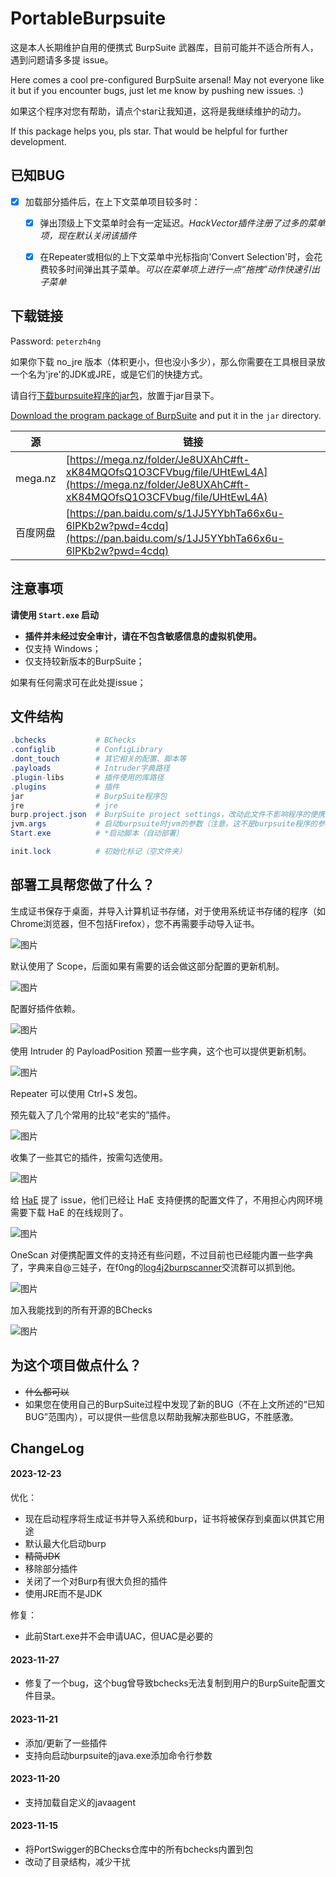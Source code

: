# PortableBurpsuite

这是本人长期维护自用的便携式 BurpSuite 武器库，目前可能并不适合所有人，遇到问题请多多提 issue。

Here comes a cool pre-configured BurpSuite arsenal! May not everyone like it but if you encounter bugs, just let me know by pushing new issues. :)

如果这个程序对您有帮助，请点个star让我知道，这将是我继续维护的动力。

If this package helps you, pls star. That would be helpful for further development.

## 已知BUG

- [x] 加载部分插件后，在上下文菜单项目较多时：
  - [x] 弹出顶级上下文菜单时会有一定延迟。*HackVector插件注册了过多的菜单项，现在默认关闭该插件*
  - [x] 在Repeater或相似的上下文菜单中光标指向'Convert Selection'时，会花费较多时间弹出其子菜单。*可以在菜单项上进行一点“拖拽”动作快速引出子菜单*


## 下载链接

Password: `peterzh4ng`

如果你下载 no_jre 版本（体积更小，但也没小多少），那么你需要在工具根目录放一个名为'jre'的JDK或JRE，或是它们的快捷方式。

请自行[下载burpsuite程序的jar包](https://portswigger.net/burp/releases?requestededition=professional&requestedplatform=Jar)，放置于jar目录下。

[Download the program package of BurpSuite](https://portswigger.net/burp/releases?requestededition=professional&requestedplatform=Jar) and put it in the `jar` directory.

|源|链接|
| --- | --- |
|mega.nz|[https://mega.nz/folder/Je8UXAhC#ft-xK84MQOfsQ1O3CFVbug/file/UHtEwL4A](https://mega.nz/folder/Je8UXAhC#ft-xK84MQOfsQ1O3CFVbug/file/UHtEwL4A)|
|百度网盘|[https://pan.baidu.com/s/1JJ5YYbhTa66x6u-6lPKb2w?pwd=4cdq](https://pan.baidu.com/s/1JJ5YYbhTa66x6u-6lPKb2w?pwd=4cdq)|

## 注意事项

**请使用 `Start.exe` 启动**

- **插件并未经过安全审计，请在不包含敏感信息的虚拟机使用。**
- 仅支持 Windows；
- 仅支持较新版本的BurpSuite；

如果有任何需求可在此处提issue；

## 文件结构

```powershell
.bchecks           # BChecks
.configlib         # ConfigLibrary
.dont_touch        # 其它相关的配置、脚本等
.payloads          # Intruder字典路径
.plugin-libs       # 插件使用的库路径
.plugins           # 插件
jar                # BurpSuite程序包
jre                # jre
burp.project.json  # BurpSuite project settings，改动此文件不影响程序的便携性
jvm.args           # 启动burpsuite时jvm的参数（注意，这不是burpsuite程序的参数）
Start.exe          # *启动脚本（自动部署）

init.lock          # 初始化标记（空文件夹）
```
## 部署工具帮您做了什么？

生成证书保存于桌面，并导入计算机证书存储，对于使用系统证书存储的程序（如Chrome浏览器，但不包括Firefox），您不再需要手动导入证书。

![图片](https://github.com/peter5he1by/PortableBurpsuite/assets/86906331/83d7ce0b-d620-46ea-b607-325345f5b516)

默认使用了 Scope，后面如果有需要的话会做这部分配置的更新机制。

![图片](https://github.com/peter5he1by/PortableBurpsuite/assets/86906331/c0a41338-6e7b-4b89-84eb-9f4ed9ce180e)

配置好插件依赖。

![图片](https://github.com/peter5he1by/PortableBurpsuite/assets/86906331/e540b0b1-9f39-409d-8d61-bb88bc78bbc7)

使用 Intruder 的 PayloadPosition 预置一些字典，这个也可以提供更新机制。

![图片](https://github.com/peter5he1by/PortableBurpsuite/assets/86906331/215388a8-b7ef-45ad-ac19-6f896f615851)

Repeater 可以使用 Ctrl+S 发包。

预先载入了几个常用的比较“老实的”插件。

![图片](https://github.com/peter5he1by/PortableBurpsuite/assets/86906331/12a1d3ec-fbcb-429c-839d-4181b1598fc9)

收集了一些其它的插件，按需勾选使用。

![图片](https://github.com/peter5he1by/PortableBurpsuite/assets/86906331/fa2c2b80-4e5b-417e-ad7d-4db032d4427c)

给 [HaE](https://github.com/gh0stkey/HaE) 提了 issue，他们已经让 HaE 支持便携的配置文件了，不用担心内网环境需要下载 HaE 的在线规则了。

![图片](https://github.com/peter5he1by/PortableBurpsuite/assets/86906331/e8ed5bcb-b4a6-4ab4-94dc-4c5ddb65c6a6)

OneScan 对便携配置文件的支持还有些问题，不过目前也已经能内置一些字典了，字典来自@三娃子，在f0ng的[log4j2burpscanner](https://github.com/f0ng/log4j2burpscanner)交流群可以抓到他。

![图片](https://github.com/peter5he1by/PortableBurpsuite/assets/86906331/5d560569-6284-4420-bbf4-3fd142e02ffb)

加入我能找到的所有开源的BChecks

![图片](https://github.com/peter5he1by/PortableBurpsuite/assets/86906331/fe9c24d4-5cb4-402b-a23c-76108bc1bd6c)


## 为这个项目做点什么？

- ~~什么都可以~~
- 如果您在使用自己的BurpSuite过程中发现了新的BUG（不在上文所述的“已知BUG”范围内），可以提供一些信息以帮助我解决那些BUG，不胜感激。

## ChangeLog

#### 2023-12-23

优化：

- 现在启动程序将生成证书并导入系统和burp，证书将被保存到桌面以供其它用途
- 默认最大化启动burp
- ~~精简JDK~~
- 移除部分插件
- 关闭了一个对Burp有很大负担的插件
- 使用JRE而不是JDK

修复：

- 此前Start.exe并不会申请UAC，但UAC是必要的

#### 2023-11-27

- 修复了一个bug，这个bug曾导致bchecks无法复制到用户的BurpSuite配置文件目录。

#### 2023-11-21

- 添加/更新了一些插件
- 支持向启动burpsuite的java.exe添加命令行参数

#### 2023-11-20

- 支持加载自定义的javaagent

#### 2023-11-15

- 将PortSwigger的BChecks仓库中的所有bchecks内置到包
- 改动了目录结构，减少干扰
